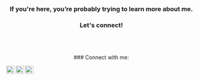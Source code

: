 <div align="center">

</div>

<h3 align="center"> If you're here, you’re probably trying to learn more about me.</h3>
<div align="center">
<h3> Let's connect!</h3>

<br />
<br />
<br />
### Connect with me:

[<img align="left" alt="codeSTACKr | Twitter" width="22px" src="https://cdn.jsdelivr.net/npm/simple-icons@v3/icons/twitter.svg" />][twitter]
[<img align="left" alt="codeSTACKr | LinkedIn" width="22px" src="https://cdn.jsdelivr.net/npm/simple-icons@v3/icons/linkedin.svg" />][linkedin]
[<img align="left" alt="codeSTACKr | Instagram" width="22px" src="https://cdn.jsdelivr.net/npm/simple-icons@v3/icons/instagram.svg" />][instagram]

<br />

[twitter]: https://twitter.com/safwan_tpba
[instagram]: https://www.instagram.com/safwantaliparamba/
[linkedin]: https://www.linkedin.com/in/safwan-taliparamba/

 </div>

<div>